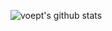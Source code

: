 ![voept's github stats](https://github-readme-stats.vercel.app/api?username=voept&show_icons=true&theme=dark)
